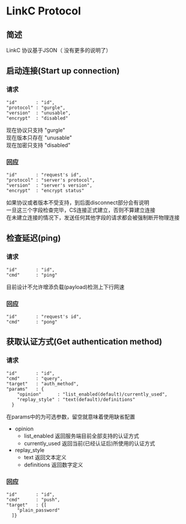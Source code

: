 # LinkC Protocol   
## 简述    
LinkC 协议基于JSON（ 没有更多的说明了）    
## 启动连接(Start up connection)    
### 请求
```
"id"       : "id",    
"protocol" : "gurgle",   
"version"  : "unusable",   
"encrypt"  : "disabled"   
```
现在协议只支持 "gurgle"   
现在版本只存在 "unusable"   
现在加密只支持 "disabled"   
### 回应
```
"id"       : "request's id",    
"protocol" : "server's protocol",     
"version"  : "server's version",    
"encrypt"  : "encrypt status"     
```
如果协议或者版本不受支持，到后面disconnect部分会有说明   
一旦这三个字段检查完毕，CS连接正式建立，否则不算建立连接    
在未建立连接的情况下，发送任何其他字段的请求都会被强制断开物理连接    

## 检查延迟(ping)
### 请求
```
"id"       : "id",    
"cmd"      : "ping"    
```
目前设计不允许增添负载(payload)检测上下行网速
### 回应
```
"id"       : "request's id",    
"cmd"      : "pong"    
```

## 获取认证方式(Get authentication method)
### 请求
```
"id"       : "id",    
"cmd"      : "query",   
"target"   : "auth_method",
"params"   : {
    "opinion"      : "list_enabled(default)/currently_used",
	"replay_style" : "text(default)/definitions"
  }
```
在params中的为可选参数，留空就意味着使用缺省配置    
- opinion     
  - list_enabled   返回服务端目前全部支持的认证方式   
  - currently_used 返回当前(已经认证后)所使用的认证方式     
- replay_style      
  - text		   返回文本定义     
  - definitions    返回数字定义     

### 回应
```
"id"       : "id",    
"cmd"      : "push",   
"target"   : {[
    "plain_password"
  ]}    
``` 